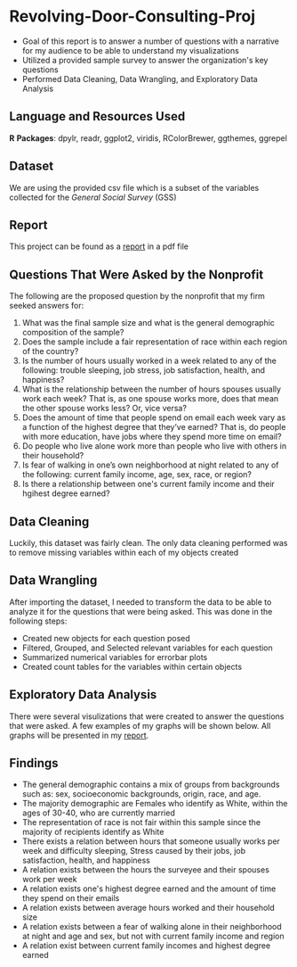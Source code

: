 # Revolving-Door-Consulting-Proj
* Goal of this report is to answer a number of questions with a narrative for my audience to be able to understand my visualizations 
* Utilized a provided sample survey to answer the organization's key questions 
* Performed Data Cleaning, Data Wrangling, and Exploratory Data Analysis

## Language and Resources Used
**R**
**Packages**: dpylr, readr, ggplot2, viridis, RColorBrewer, ggthemes, ggrepel

## Dataset
We are using the provided csv file which is a subset of the variables collected for the *General Social Survey* (GSS) 

## Report
This project can be found as a [report](https://github.com/darienlizano/Revolving-Door-Consulting-Proj/blob/main/Project1Final_without_output_code.pdf) in a pdf file

## Questions That Were Asked by the Nonprofit
The following are the proposed question by the nonprofit that my firm seeked answers for:

1.  What was the final sample size and what is the general demographic composition of the sample?
2.  Does the sample include a fair representation of race within each region of the country?
3.  Is the number of hours usually worked in a week related to any of the following: trouble sleeping, job stress, job satisfaction, health, and happiness?
4.  What is the relationship between the number of hours spouses usually work each week? That is, as one spouse works more, does that mean the other spouse works less? Or, vice versa?
5.  Does the amount of time that people spend on email each week vary as a function of the highest degree that they’ve earned? That is, do people with more education, have jobs where they spend more time on email?
6.  Do people who live alone work more than people who live with others in their household?
7.  Is fear of walking in one’s own neighborhood at night related to any of the following: current family income, age, sex, race, or region?
8.  Is there a relationship between one's current family income and their hgihest degree earned?

## Data Cleaning
Luckily, this dataset was fairly clean. The only data cleaning performed was to remove missing variables within each of my objects created

## Data Wrangling
After importing the dataset, I needed to transform the data to be able to analyze it for the questions that were being asked. This was done in the following steps:

* Created new objects for each question posed
* Filtered, Grouped, and Selected relevant variables for each question
* Summarized numerical variables for errorbar plots
* Created count tables for the variables within certain objects 

## Exploratory Data Analysis 
There were several visulizations that were created to answer the questions that were asked. A few examples of my graphs will be shown below. All graphs will be presented in my [report](https://github.com/darienlizano/Revolving-Door-Consulting-Proj/blob/main/Project1Final_without_output_code.pdf).

## Findings 
* The general demographic contains a mix of groups from backgrounds such as: sex, socioeconomic backgrounds, origin, race, and age.
* The majority demographic are Females who identify as White, within the ages of 30-40, who are currently married
* The representation of race is not fair within this sample since the majority of recipients identify as White
* There exists a relation between hours that someone usually works per week and difficulty sleeping, Stress caused by their jobs, job satisfaction, health, and happiness
* A relation exists between the hours the surveyee and their spouses work per week
* A relation exists one's highest degree earned and the amount of time they spend on their emails
* A relation exists between average hours worked and their household size 
* A relation exists between a fear of walking alone in their neighborhood at night and age and sex, but not with current family income and region
* A relation exist between current family incomes and highest degree earned
